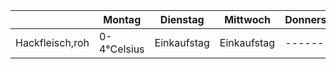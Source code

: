 |  | Montag | Dienstag | Mittwoch | Donnerstag | Freitag | Samstag |
| ------ | ------ | ------ | ------ | ------ | ------ | ------ |
| Hackfleisch,roh | 0-4°Celsius | Einkaufstag | Einkaufstag | ------ | ------ | ------ |
